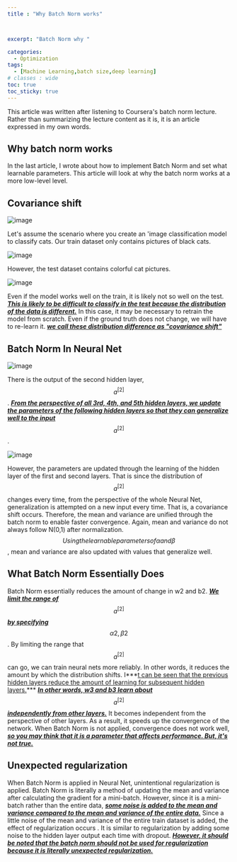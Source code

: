 ```yaml
---
title : "Why Batch Norm works"



excerpt: "Batch Norm why "

categories:
  - Optimization
tags:
  - [Machine Learning,batch size,deep learning]
# classes : wide
toc: true
toc_sticky: true
---
```

This article was written after listening to Coursera's batch norm lecture. Rather than summarizing the lecture content as it is, it is an article expressed in my own words.



## Why batch norm works

In the last article, I wrote about how to implement Batch Norm and set what learnable parameters. This article will look at why the batch norm works at a more low-level level.

## Covariance shift

![image](https://user-images.githubusercontent.com/50165842/145677607-cca1342b-037f-4857-8cf5-e592cd38d6b8.png)



Let's assume the scenario where you create an 'image classification model to classify cats. Our train dataset only contains pictures of black cats.

![image](https://user-images.githubusercontent.com/50165842/145677619-f0fcd942-ff8d-4518-b5a4-1789736b05a8.png)

However, the test dataset contains colorful cat pictures.

![image](https://user-images.githubusercontent.com/50165842/145677666-4cd7f905-3735-4a87-b0bb-9694d70c5d18.png)

Even if the model works well on the train, it is likely not so well on the test. ***<u>This is likely to be difficult to classify in the test because the distribution of the data is different.</u>*** In this case, it may be necessary to retrain the model from scratch. Even if the ground truth does not change, we will have to re-learn it. ***<u>we call these distribution difference as "covariance shift"</u>***

## Batch Norm In Neural Net

![image](https://user-images.githubusercontent.com/50165842/145677792-35461997-97df-4974-b98f-0f1b7b585538.png)

There is the output of the second hidden layer, $$ a^{[2]} $$. ***<u>From the perspective of all 3rd, 4th, and 5th hidden layers, we update the parameters of the following hidden layers so that they can generalize well to the input</u>*** $$ a^{[2]} $$.

![image](https://user-images.githubusercontent.com/50165842/145678460-dcf38ef3-1bf6-43b5-8af1-913b8511740e.png)

However, the parameters are updated through the learning of the hidden layer of the first and second layers. That is since the distribution of $$ a^{[2]} $$ changes every time, from the perspective of the whole Neural Net, generalization is attempted on a new input every time. That is, a covariance shift occurs. Therefore, the mean and variance are unified through the batch norm to enable faster convergence. Again, mean and variance do not always follow N(0,1) after normalization. $$ Using the learnable parameters of \alpha and \beta $$, mean and variance are also updated with values that generalize well.



## What Batch Norm Essentially Does 

Batch Norm essentially reduces the amount of change in w2 and b2. ***<u>We limit the range of</u>*** $$ a^{[2]} $$ ***<u>by specifying</u>*** $$ \alpha 2 , \beta 2$$ .  By limiting the range that $$ a^{[2]}$$ can go, we can train neural nets more reliably. In other words, it reduces the amount by which the distribution shifts. I***<u>t can be seen that the previous hidden layers reduce the amount of learning for subsequent hidden layers.</u>*** ***<u>In other words, w3 and b3 learn about</u>*** $$ a^{[2]} $$ ***<u>independently from other layers.</u>*** It becomes independent from the perspective of other layers. As a result, it speeds up the convergence of the network. When Batch Norm is not applied, convergence does not work well, ***<u>so you may think that it is a parameter that affects performance. But, it's not true.</u>***

## Unexpected regularization

When Batch Norm is applied in Neural Net, unintentional regularization is applied. Batch Norm is literally a method of updating the mean and variance after calculating the gradient for a mini-batch. However, since it is a mini-batch rather than the entire data, ***<u>some noise is added to the mean and variance compared to the mean and variance of the entire data.</u>*** Since a little noise of the mean and variance of the entire train dataset is added, the effect of regularization occurs . It is similar to regularization by adding some noise to the hidden layer output each time with dropout. ***<u>However, it should be noted that the batch norm should not be used for regularization because it is literally unexpected regularization.</u>***

 